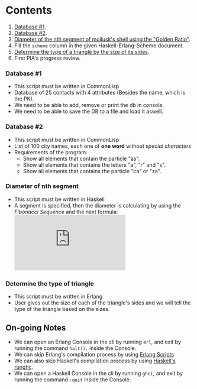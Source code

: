 # Contents

1. [Database #1](#database-1).
2. [Database #2](#database-2).
3. [Diameter of the nth segment of mollusk's shell using the "Golden Ratio"](#diameter-of-nth-segment).
4. Fill the `scheme` column in the given Haskell-Erlang-Scheme document.
5. [Determine the type of a triangle by the size of its sides](#determine-the-type-of-triangle).
6. First PIA's progress review.


### Database #1

- This script must be written in CommonLisp
- Database of 25 contacts with 4 attributes (Besides the name, which is the PK).
- We need to be able to add, remove or print the db in console.
- We need to be able to save the DB to a file and load it aswell.


### Database #2

- This script must be written in CommonLisp
- List of 100 city names, each one of **one word** without _special characters_
- Requirements of the program:
  + Show all elements that contain the particle "as".
  + Show all elements that contains the letters "a", "r" and "s".
  + Show all elements that contains the particle "ca" or "za".


### Diameter of nth segment

- This script must be written in Haskell
- A segment is specified, then the diameter is calculating by using the _Fibonacci Sequence_ and the next formula:
![img](http://latex.codecogs.com/svg.latex?d_%7Bi-1%7D%20%3D%20d_%7Bi%7D%20*%20%5Cfrac%7Bf_%7Bi-1%7D%7D%7Bf_%7Bi%7D%7D)


### Determine the type of triangle

- This script must be written in Erlang
- User gives out the size of each of the triangle's sides and we will tell the type of the triangle based on the sizes.


## On-going Notes

- We can open an Erlang Console in the cli by running `erl`, and exit by running the command `halt().` inside the Console.
- We can skip Erlang's compilation process by using [Erlang Scripts](http://erlang.org/doc/man/escript.html)
- We can also skip Haskell's compilation process by using [Haskell's runghc](http://downloads.haskell.org/~ghc/latest/docs/html/users_guide/runghc.html).
- We can open a Haskell Console in the cli by running `ghci`, and exit by running the command `:quit` inside the Console.